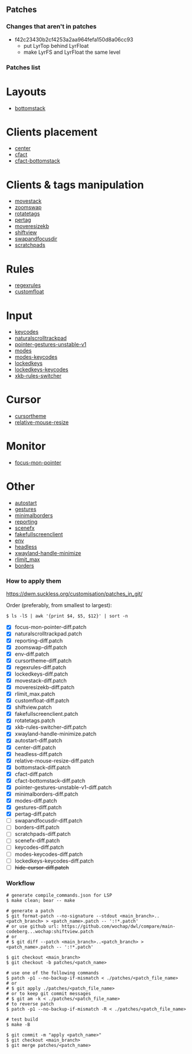 ## Patches

### Changes that aren't in patches

- f42c23430b2cf4253a2aa964fefa150d8a06cc93
  - put LyrTop behind LyrFloat
  - make LyrFS and LyrFloat the same level

### Patches list

# Layouts

- [bottomstack](https://github.com/wochap/dwl/blob/v0.6-b/bottomstack/bottomstack-diff.patch)

# Clients placement

- [center](https://github.com/wochap/dwl/blob/v0.6-a/center/center-diff.patch)
- [cfact](https://github.com/wochap/dwl/blob/v0.6-b/cfact/cfact-diff.patch)
- [cfact-bottomstack](https://github.com/wochap/dwl/blob/v0.6-b/cfact-bottomstack/cfact-bottomstack-diff.patch)

# Clients & tags manipulation

- [movestack](https://github.com/wochap/dwl/blob/v0.5/movestack/movestack-diff.patch)
- [zoomswap](https://github.com/wochap/dwl/blob/v0.6-b/zoomswap/zoomswap-diff.patch)
- [rotatetags](https://codeberg.org/dwl/dwl-patches/src/commit/6a71cf9806d9626501885591b9cd1cda0ec57523/patches/rotatetags/rotatetags.patch)
- [pertag](https://github.com/wochap/dwl/blob/v0.6-a/pertag/pertag-diff.patch)
- [moveresizekb](https://github.com/wochap/dwl/blob/v0.5/moveresizekb/moveresizekb-diff.patch)
- [shiftview](https://codeberg.org/dwl/dwl-patches/src/commit/6a71cf9806d9626501885591b9cd1cda0ec57523/patches/shiftview/shiftview.patch)
- [swapandfocusdir](https://github.com/wochap/dwl/blob/v0.5/swapandfocusdir/swapandfocusdir-diff.patch)
- [scratchpads](https://github.com/wochap/dwl/blob/v0.6-a/scratchpads/scratchpads-diff.patch)

# Rules

- [regexrules](https://github.com/wochap/dwl/blob/v0.6-a/regexrules/regexrules-diff.patch)
- [customfloat](https://github.com/wochap/dwl/blob/v0.6-b/customfloat/customfloat-diff.patch)

# Input

- [keycodes](https://github.com/wochap/dwl/blob/v0.6-a/keycodes/keycodes-diff.patch)
- [naturalscrolltrackpad](https://codeberg.org/dwl/dwl-patches/src/commit/6a71cf9806d9626501885591b9cd1cda0ec57523/patches/naturalscrolltrackpad/naturalscrolltrackpad.patch)
- [pointer-gestures-unstable-v1](https://github.com/wochap/dwl/blob/v0.6-b/pointer-gestures-unstable-v1/pointer-gestures-unstable-v1-diff.patch)
- [modes](https://github.com/wochap/dwl/blob/v0.5/modes/modes-diff.patch)
- [modes-keycodes](https://github.com/wochap/dwl/blob/v0.5/modes-keycodes/modes-keycodes-diff.patch)
- [lockedkeys](https://github.com/wochap/dwl/blob/v0.6-a/lockedkeys/lockedkeys-diff.patch)
- [lockedkeys-keycodes](https://github.com/wochap/dwl/blob/v0.5/lockedkeys-keycodes/lockedkeys-keycodes-diff.patch)
- [xkb-rules-switcher](https://github.com/wochap/dwl/blob/v0.6-b/xkb-rules-switcher/xkb-rules-switcher-diff.patch)

# Cursor

- [cursortheme](https://github.com/wochap/dwl/blob/v0.6-b/cursortheme/cursortheme-diff.patch)
- [relative-mouse-resize](https://github.com/wochap/dwl/blob/v0.6-b/relative-mouse-resize/relative-mouse-resize-diff.patch)

# Monitor

- [focus-mon-pointer](https://github.com/wochap/dwl/blob/v0.6-a/focus-mon-pointer/focus-mon-pointer-diff.patch)

# Other

- [autostart](https://github.com/wochap/dwl/blob/v0.6-b/autostart/autostart-diff.patch)
- [gestures](https://github.com/wochap/dwl/blob/v0.6-b/gestures/gestures-diff.patch)
- [minimalborders](https://github.com/wochap/dwl/blob/v0.6-b/minimalborders/minimalborders-diff.patch)
- [reporting](https://github.com/wochap/dwl/blob/v0.5/reporting/reporting-diff.patch)
- [scenefx](https://github.com/wochap/dwl/blob/v0.6-b/scenefx/scenefx-diff.patch)
- [fakefullscreenclient](https://codeberg.org/dwl/dwl-patches/src/commit/6a71cf9806d9626501885591b9cd1cda0ec57523/patches/fakefullscreenclient/fakefullscreenclient.patch)
- [env](https://github.com/wochap/dwl/blob/v0.6-b/env/env-diff.patch)
- [headless](https://github.com/wochap/dwl/blob/v0.5/headless/headless-diff.patch)
- [xwayland-handle-minimize](https://codeberg.org/dwl/dwl-patches/src/commit/6a71cf9806d9626501885591b9cd1cda0ec57523/patches/xwayland-handle-minimize/xwayland-handle-minimize.patch)
- [rlimit_max](https://codeberg.org/dwl/dwl-patches/src/commit/6a71cf9806d9626501885591b9cd1cda0ec57523/patches/rlimit_max/rlimit_max.patch)
- [borders](https://github.com/wochap/dwl/blob/v0.6-a/borders/borders-diff.patch)

### How to apply them

https://dwm.suckless.org/customisation/patches_in_git/

Order (preferably, from smallest to largest):

```
$ ls -lS | awk '{print $4, $5, $12}' | sort -n
```

- [X] focus-mon-pointer-diff.patch
- [X] naturalscrolltrackpad.patch
- [X] reporting-diff.patch
- [X] zoomswap-diff.patch
- [X] env-diff.patch
- [X] cursortheme-diff.patch
- [X] regexrules-diff.patch
- [X] lockedkeys-diff.patch
- [X] movestack-diff.patch
- [X] moveresizekb-diff.patch
- [X] rlimit_max.patch
- [X] customfloat-diff.patch
- [X] shiftview.patch
- [X] fakefullscreenclient.patch
- [X] rotatetags.patch
- [X] xkb-rules-switcher-diff.patch
- [X] xwayland-handle-minimize.patch
- [X] autostart-diff.patch
- [X] center-diff.patch
- [X] headless-diff.patch
- [X] relative-mouse-resize-diff.patch
- [X] bottomstack-diff.patch
- [X] cfact-diff.patch
- [X] cfact-bottomstack-diff.patch
- [X] pointer-gestures-unstable-v1-diff.patch
- [X] minimalborders-diff.patch
- [X] modes-diff.patch
- [X] gestures-diff.patch
- [X] pertag-diff.patch
- [ ] swapandfocusdir-diff.patch
- [ ] borders-diff.patch
- [ ] scratchpads-diff.patch
- [ ] scenefx-diff.patch
- [ ] keycodes-diff.patch
- [ ] modes-keycodes-diff.patch
- [ ] lockedkeys-keycodes-diff.patch
- [ ] ~~hide-cursor-diff.patch~~

### Workflow

```
# generate compile_commands.json for LSP
$ make clean; bear -- make

# generate a patch
$ git format-patch --no-signature --stdout <main_branch>..<patch_branch> > <patch_name>.patch -- ':!*.patch'
# or use github url: https://github.com/wochap/dwl/compare/main-codeberg...wochap:shiftview.patch
# or
# $ git diff --patch <main_branch>..<patch_branch> > <patch_name>.patch -- ':!*.patch'

$ git checkout <main_branch>
$ git checkout -b patches/<patch_name>

# use one of the following commands
$ patch -p1 --no-backup-if-mismatch < ./patches/<patch_file_name>
# or
# $ git apply ./patches/<patch_file_name>
# or to keep git commit messages
# $ git am -k < ./patches/<patch_file_name>
# to reverse patch
$ patch -p1 --no-backup-if-mismatch -R < ./patches/<patch_file_name>

# test build
$ make -B

$ git commit -m "apply <patch_name>"
$ git checkout <main_branch>
$ git merge patches/<patch_name>
```
